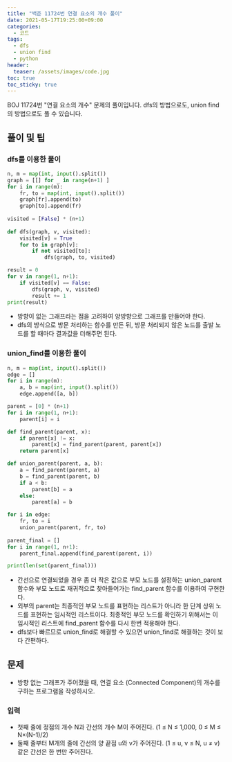 ```yaml
---
title: "백준 11724번 연결 요소의 개수 풀이"
date: 2021-05-17T19:25:00+09:00
categories:
  - 코드
tags:
  - dfs
  - union find
  - python
header:
  teaser: /assets/images/code.jpg
toc: true
toc_sticky: true
---
```

BOJ 11724번 "연결 요소의 개수" 문제의 풀이입니다. dfs의 방법으로도, union find의 방법으로도 풀 수 있습니다.

## 풀이 및 팁

### dfs를 이용한 풀이

```python
n, m = map(int, input().split())
graph = [[] for _ in range(n+1) ]
for i in range(m):
    fr, to = map(int, input().split())
    graph[fr].append(to)
    graph[to].append(fr)
    
visited = [False] * (n+1)
                     
def dfs(graph, v, visited):
    visited[v] = True
    for to in graph[v]:
        if not visited[to]:
            dfs(graph, to, visited)

result = 0
for v in range(1, n+1):
    if visited[v] == False:
        dfs(graph, v, visited)
        result += 1
print(result)
```

* 방향이 없는 그래프라는 점을 고려하여 양방향으로 그래프를 만들어야 한다.
* dfs의 방식으로 방문 처리하는 함수를 만든 뒤, 방문 처리되지 않은 노드를 출발 노드를 할 때마다 결과값을 더해주면 된다. 

### union_find를 이용한 풀이

```python
n, m = map(int, input().split())
edge = []
for i in range(m):
    a, b = map(int, input().split())
    edge.append([a, b])

parent = [0] * (n+1)
for i in range(1, n+1):
    parent[i] = i

def find_parent(parent, x):
    if parent[x] != x:
        parent[x] = find_parent(parent, parent[x])
    return parent[x]

def union_parent(parent, a, b):
    a = find_parent(parent, a)
    b = find_parent(parent, b)
    if a < b:
        parent[b] = a
    else:
        parent[a] = b

for i in edge:
    fr, to = i
    union_parent(parent, fr, to)
    
parent_final = []
for i in range(1, n+1):
    parent_final.append(find_parent(parent, i))

print(len(set(parent_final)))
```

* 간선으로 연결되었을 경우 좀 더 작은 값으로 부모 노드를 설정하는 union_parent 함수와 부모 노드로 재귀적으로 찾아들어가는 find_parent 함수를 이용하여 구현한다. 
* 외부의 parent는 최종적인 부모 노드를 표현하는 리스트가 아니라 한 단계 상위 노드를 표현하는 임시적인 리스트이다. 최종적인 부모 노드를 확인하기 위해서는 이 임시적인 리스트에 find_parent 함수를 다시 한번 적용해야 한다.
* dfs보다 빠르므로 union_find로 해결할 수 있으면 union_find로 해결하는 것이 보다 간편하다. 

## 문제
* 방향 없는 그래프가 주어졌을 때, 연결 요소 (Connected Component)의 개수를 구하는 프로그램을 작성하시오.

### 입력
* 첫째 줄에 정점의 개수 N과 간선의 개수 M이 주어진다. (1 ≤ N ≤ 1,000, 0 ≤ M ≤ N×(N-1)/2) 
* 둘째 줄부터 M개의 줄에 간선의 양 끝점 u와 v가 주어진다. (1 ≤ u, v ≤ N, u ≠ v) 같은 간선은 한 번만 주어진다.
